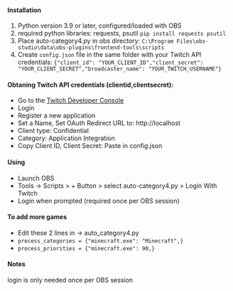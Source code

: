 #### Installation 
1. Python version 3.9 or later, configured/loaded with OBS
2. required python libraries: requests, psutil
  `pip install requests psutil`
3. Place auto-category4.py in obs directory:
  `C:\Program Files\obs-studio\data\obs-plugins\frontend-tools\scripts`
4. Create `config.json` file in the same folder with your Twitch API credentials:
   `{"client_id": "YOUR_CLIENT_ID","client_secret": "YOUR_CLIENT_SECRET","broadcaster_name": "YOUR_TWITCH_USERNAME"}`
   
#### Obtaning Twitch API credentials (clientid,clientsecret):
- Go to the [Twitch Developer Console](https://dev.twitch.tv/)
- Login
- Register a new application
- Set a Name, Set OAuth Redirect URL to: http://localhost
- Client type: Confidential
- Category: Application Integration
- Copy Client ID, Client Secret: Paste in config.json

#### Using
- Launch OBS
- Tools -> Scripts > + Button > select auto-category4.py > Login With Twitch
- Login when prompted (required once per OBS session)

#### To add more games
- Edit these 2 lines in -> auto_category4.py
- `process_categories = {"minecraft.exe": "Minecraft",}`
- `process_priorities = {"minecraft.exe": 90,}`

#### Notes
login is only needed once per OBS session

